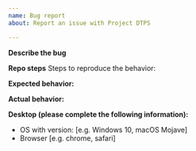 ```yaml
---
name: Bug report
about: Report an issue with Project DTPS

---
```


**Describe the bug**


**Repo steps**
Steps to reproduce the behavior:


**Expected behavior:**


**Actual behavior:**


**Desktop (please complete the following information):**
 - OS with version: [e.g. Windows 10, macOS Mojave]
 - Browser [e.g. chrome, safari]
